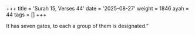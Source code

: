 +++
title = 'Surah 15, Verses 44'
date = '2025-08-27'
weight = 1846
ayah = 44
tags = []
+++

It has seven gates, to each a group of them is designated.”